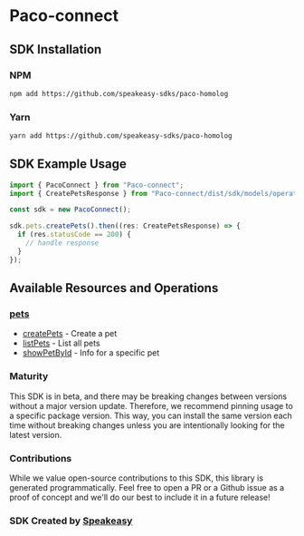 # Paco-connect

<!-- Start SDK Installation -->
## SDK Installation

### NPM

```bash
npm add https://github.com/speakeasy-sdks/paco-homolog
```

### Yarn

```bash
yarn add https://github.com/speakeasy-sdks/paco-homolog
```
<!-- End SDK Installation -->

## SDK Example Usage
<!-- Start SDK Example Usage -->


```typescript
import { PacoConnect } from "Paco-connect";
import { CreatePetsResponse } from "Paco-connect/dist/sdk/models/operations";

const sdk = new PacoConnect();

sdk.pets.createPets().then((res: CreatePetsResponse) => {
  if (res.statusCode == 200) {
    // handle response
  }
});
```
<!-- End SDK Example Usage -->

<!-- Start SDK Available Operations -->
## Available Resources and Operations


### [pets](docs/sdks/pets/README.md)

* [createPets](docs/sdks/pets/README.md#createpets) - Create a pet
* [listPets](docs/sdks/pets/README.md#listpets) - List all pets
* [showPetById](docs/sdks/pets/README.md#showpetbyid) - Info for a specific pet
<!-- End SDK Available Operations -->

### Maturity

This SDK is in beta, and there may be breaking changes between versions without a major version update. Therefore, we recommend pinning usage
to a specific package version. This way, you can install the same version each time without breaking changes unless you are intentionally
looking for the latest version.

### Contributions

While we value open-source contributions to this SDK, this library is generated programmatically.
Feel free to open a PR or a Github issue as a proof of concept and we'll do our best to include it in a future release!

### SDK Created by [Speakeasy](https://docs.speakeasyapi.dev/docs/using-speakeasy/client-sdks)
